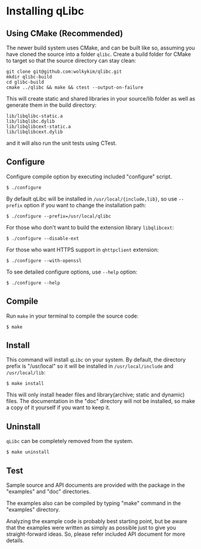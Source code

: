 Installing qLibc
================

## Using CMake (Recommended)
The newer build system uses CMake, and can be built like so, assuming you have cloned the source into a folder `qlibc`. Create a build folder for CMake to target so that the source directory can stay clean:
```
git clone git@github.com:wolkykim/qlibc.git
mkdir qlibc-build
cd glibc-build
cmake ../qlibc && make && ctest --output-on-failure
```
This will create static and shared libraries in your source/lib folder as well as generate them in the build directory:
```
lib/libqlibc-static.a
lib/libqlibc.dylib
lib/libqlibcext-static.a
lib/libqlibcext.dylib
```
and it will also run the unit tests using CTest.

## Configure
Configure compile option by executing included "configure" script.

```
$ ./configure
```

By default qLibc will be installed in `/usr/local/{include,lib}`, so use `--prefix` option if you want to change the installation path:

```
$ ./configure --prefix=/usr/local/qlibc
```

For those who don't want to build the extension library `libqlibcext`:

```
$ ./configure --disable-ext
```

For those who want HTTPS support in `qhttpclient` extension:

```
$ ./configure --with-openssl
```

To see detailed configure options, use `--help` option:

```
$ ./configure --help
```

## Compile

Run `make` in your terminal to compile the source code:

```
$ make
```

## Install

This command will install `qLibc` on your system. By default, the directory prefix is "/usr/local" so it will be installed in `/usr/local/include` and `/usr/local/lib`:

```
$ make install
```

This will only install header files and library(archive; static and dynamic) files.
The documentation in the "doc" directory will not be installed, so make a copy of it yourself if you want to keep it.

## Uninstall

`qLibc` can be completely removed from the system.

```
$ make uninstall
```

## Test

Sample source and API documents are provided with the package in the "examples" and "doc" directories.

The examples also can be compiled by typing "make" command in the "examples" directory.

Analyzing the example code is probably best starting point, but be aware that the examples were written as simply as possible just to give you straight-forward ideas. So, please refer included API document for more details.
